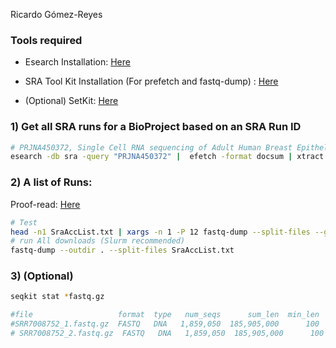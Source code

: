 Ricardo Gómez-Reyes

### Tools required

- Esearch Installation: [Here](https://www.ncbi.nlm.nih.gov/books/NBK179288/)

- SRA Tool Kit Installation (For prefetch and fastq-dump) : [Here](https://github.com/ncbi/sra-tools/wiki/02.-Installing-SRA-Toolkit)
- (Optional) SetKit: [Here](https://bioinf.shenwei.me/seqkit/download/)

### 1) Get all SRA runs for a BioProject based on an SRA Run ID

```bash
# PRJNA450372, Single Cell RNA sequencing of Adult Human Breast Epithelial Cells
esearch -db sra -query "PRJNA450372" |  efetch -format docsum | xtract -pattern Runs -ACC @acc  -element "&ACC" > SraAccList.txt
```

### 2) A list of Runs:

Proof-read: [Here](https://github.com/ncbi/sra-tools/wiki/08.-prefetch-and-fasterq-dump#how-to-use-prefetch-and-fasterq-dump-to-extract-fastq-files-from-sra-accessions)

```bash
# Test
head -n1 SraAccList.txt | xargs -n 1 -P 12 fastq-dump --split-files --gzip --skip-technical --outdir .
# run All downloads (Slurm recommended)
fastq-dump --outdir . --split-files SraAccList.txt
```

### 3) (Optional)

```bash
seqkit stat *fastq.gz

#file                   format  type   num_seqs      sum_len  min_len  avg_len  max_len
#SRR7008752_1.fastq.gz  FASTQ   DNA   1,859,050  185,905,000      100      100      100
# SRR7008752_2.fastq.gz  FASTQ   DNA   1,859,050  185,905,000      100      100      100
```

